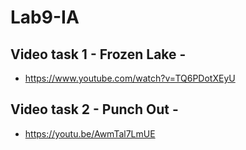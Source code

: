 # Lab9-IA
## Video task 1 - Frozen Lake -
- https://www.youtube.com/watch?v=TQ6PDotXEyU

## Video task 2 - Punch Out -
- https://youtu.be/AwmTal7LmUE